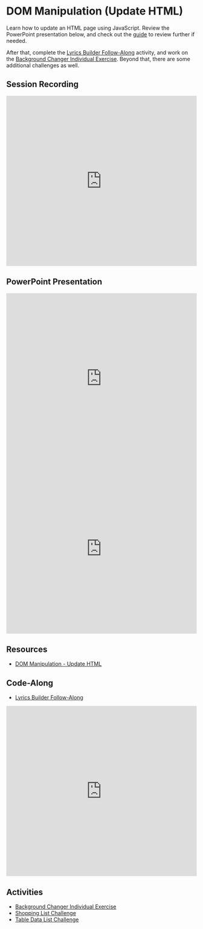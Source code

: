 # DOM Manipulation (Update HTML)
Learn how to update an HTML page using JavaScript. Review the PowerPoint presentation below, and check out the [guide](DomManipulationUpdateHTML.md) to review further if needed.

After that, complete the [Lyrics Builder Follow-Along](LyricsBuilderFollowAlongInstructions.md) activity, and work on the [Background Changer Individual Exercise](BackgroundChangerIndividualInstructions.md). Beyond that, there are some additional challenges as well.

## Session Recording
<iframe width="100%" height="450px" src="https://www.youtube.com/embed/6nN98Bp0V0E" frameborder="0" allow="accelerometer; autoplay; clipboard-write; encrypted-media; gyroscope; picture-in-picture" allowfullscreen></iframe>

## PowerPoint Presentation
<iframe src='https://view.officeapps.live.com/op/embed.aspx?src=https://hylandtechclub.com/web-102/Week07/DomManipulationContinued.pptx' width='100%' height='450px' frameborder='0'></iframe>

<iframe width="100%" height="450px" src="https://www.youtube.com/embed/fIloVxs8cxQ" frameborder="0" allow="accelerometer; autoplay; clipboard-write; encrypted-media; gyroscope; picture-in-picture" allowfullscreen></iframe>

## Resources
- [DOM Manipulation - Update HTML](DomManipulationUpdateHTML.md)

## Code-Along
- [Lyrics Builder Follow-Along](LyricsBuilderFollowAlongInstructions.md)

<iframe width="100%" height="450px" src="https://www.youtube.com/embed/Bc0O_BovUlU" frameborder="0" allow="accelerometer; autoplay; clipboard-write; encrypted-media; gyroscope; picture-in-picture" allowfullscreen></iframe>

## Activities
- [Background Changer Individual Exercise](BackgroundChangerIndividualInstructions.md)
- [Shopping List Challenge](Challenges/ShoppingListChallenge.md)
- [Table Data List Challenge](Challenges/TableDataChallenge.md)